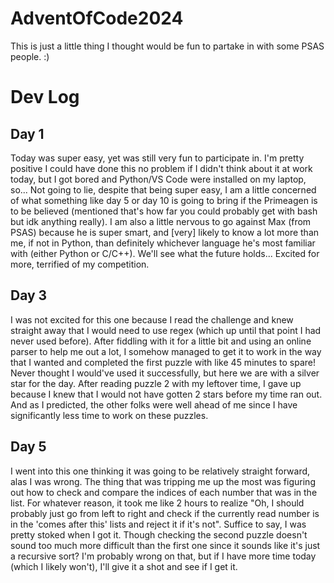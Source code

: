 # AdventOfCode2024

This is just a little thing I thought would be fun to partake in with some PSAS people. :)

# Dev Log

## Day 1

Today was super easy, yet was still very fun to participate in. I'm pretty positive I could have done this no problem if I didn't think about it at work today, but I got bored and Python/VS Code were installed on my laptop, so... Not going to lie, despite that being super easy, I am a little concerned of what something like day 5 or day 10 is going to bring if the Primeagen is to be believed (mentioned that's how far you could probably get with bash but idk anything really). I am also a little nervous to go against Max (from PSAS) because he is super smart, and [very] likely to know a lot more than me, if not in Python, than definitely whichever language he's most familiar with (either Python or C/C++). We'll see what the future holds... Excited for more, terrified of my competition.

## Day 3

I was not excited for this one because I read the challenge and knew straight away that I would need to use regex (which up until that point I had never used before). After fiddling with it for a little bit and using an online parser to help me out a lot, I somehow managed to get it to work in the way that I wanted and completed the first puzzle with like 45 minutes to spare! Never thought I would've used it successfully, but here we are with a silver star for the day. After reading puzzle 2 with my leftover time, I gave up because I knew that I would not have gotten 2 stars before my time ran out. And as I predicted, the other folks were well ahead of me since I have significantly less time to work on these puzzles.

## Day 5

I went into this one thinking it was going to be relatively straight forward, alas I was wrong. The thing that was tripping me up the most was figuring out how to check and compare the indices of each number that was in the list. For whatever reason, it took me like 2 hours to realize "Oh, I should probably just go from left to right and check if the currently read number is in the 'comes after this' lists and reject it if it's not". Suffice to say, I was pretty stoked when I got it. Though checking the second puzzle doesn't sound too much more difficult than the first one since it sounds like it's just a recursive sort? I'm probably wrong on that, but if I have more time today (which I likely won't), I'll give it a shot and see if I get it.
